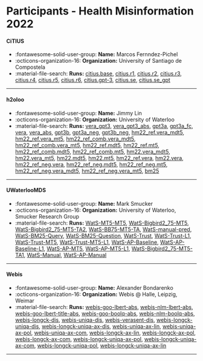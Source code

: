 # Participants - Health Misinformation 2022 

#### CiTIUS
 - :fontawesome-solid-user-group: **Name:** Marcos Fernndez-Pichel
 - :octicons-organization-16: **Organization:** University of Santiago de Compostela
 - :material-file-search: **Runs:** [citius.base](./runs.md#citius.base), [citius.r1](./runs.md#citius.r1), [citius.r2](./runs.md#citius.r2), [citius.r3](./runs.md#citius.r3), [citius.r4](./runs.md#citius.r4), [citius.r5](./runs.md#citius.r5), [citius.r6](./runs.md#citius.r6), [citius.gpt-3](./runs.md#citius.gpt-3), [citius.se](./runs.md#citius.se), [citius.se_gpt](./runs.md#citius.se_gpt) 

---
#### h2oloo
 - :fontawesome-solid-user-group: **Name:** Jimmy Lin
 - :octicons-organization-16: **Organization:** University of Waterloo
 - :material-file-search: **Runs:** [vera_gpt3](./runs.md#vera_gpt3), [vera_gpt3_abs](./runs.md#vera_gpt3_abs), [gpt3a](./runs.md#gpt3a), [gpt3a_fc](./runs.md#gpt3a_fc), [vera](./runs.md#vera), [vera_abs](./runs.md#vera_abs), [gpt3b](./runs.md#gpt3b), [gpt3a_neg](./runs.md#gpt3a_neg), [gpt3b_neg](./runs.md#gpt3b_neg), [hm22_ref.vera_mdt5](./runs.md#hm22_ref.vera_mdt5), [hm22_ref.vera_mt5](./runs.md#hm22_ref.vera_mt5), [hm22_ref_comb.vera_mdt5](./runs.md#hm22_ref_comb.vera_mdt5), [hm22_ref_comb.vera_mt5](./runs.md#hm22_ref_comb.vera_mt5), [hm22_ref.mdt5](./runs.md#hm22_ref.mdt5), [hm22_ref.mt5](./runs.md#hm22_ref.mt5), [hm22_ref_comb.mdt5](./runs.md#hm22_ref_comb.mdt5), [hm22_ref_comb.mt5](./runs.md#hm22_ref_comb.mt5), [hm22.vera_mdt5](./runs.md#hm22.vera_mdt5), [hm22.vera_mt5](./runs.md#hm22.vera_mt5), [hm22.mdt5](./runs.md#hm22.mdt5), [hm22.mt5](./runs.md#hm22.mt5), [hm22_ref.vera](./runs.md#hm22_ref.vera), [hm22.vera](./runs.md#hm22.vera), [hm22_ref_neg.vera](./runs.md#hm22_ref_neg.vera), [hm22_ref_neg.mdt5](./runs.md#hm22_ref_neg.mdt5), [hm22_ref_neg.mt5](./runs.md#hm22_ref_neg.mt5), [hm22_ref_neg.vera_mdt5](./runs.md#hm22_ref_neg.vera_mdt5), [hm22_ref_neg.vera_mt5](./runs.md#hm22_ref_neg.vera_mt5), [bm25](./runs.md#bm25) 

---
#### UWaterlooMDS
 - :fontawesome-solid-user-group: **Name:** Mark Smucker
 - :octicons-organization-16: **Organization:** University of Waterloo, Smucker Research Group
 - :material-file-search: **Runs:** [WatS-MT5-MT5](./runs.md#wats-mt5-mt5), [WatS-Bigbird2_75-MT5](./runs.md#wats-bigbird2_75-mt5), [WatS-Bigbird2_75-MT5-TA2](./runs.md#wats-bigbird2_75-mt5-ta2), [WatS-BB75-MT5-TA](./runs.md#wats-bb75-mt5-ta), [WatS-manual-pred](./runs.md#wats-manual-pred), [WatS-BM25-Query](./runs.md#wats-bm25-query), [WatS-BM25-Question](./runs.md#wats-bm25-question), [WatS-Trust](./runs.md#wats-trust), [WatS-Trust-L1](./runs.md#wats-trust-l1), [WatS-Trust-MT5](./runs.md#wats-trust-mt5), [WatS-Trust-MT5-L1](./runs.md#wats-trust-mt5-l1), [WatS-AP-Baseline](./runs.md#wats-ap-baseline), [WatS-AP-Baseline-L1](./runs.md#wats-ap-baseline-l1), [WatS-AP-MT5](./runs.md#wats-ap-mt5), [WatS-AP-MT5-L1](./runs.md#wats-ap-mt5-l1), [WatS-Bigbird2_75-MT5-TA1](./runs.md#wats-bigbird2_75-mt5-ta1), [WatS-Manual](./runs.md#wats-manual), [WatS-AP-Manual](./runs.md#wats-ap-manual) 

---
#### Webis
 - :fontawesome-solid-user-group: **Name:** Alexander Bondarenko
 - :octicons-organization-16: **Organization:** Webis @ Halle, Leipzig, Weimar
 - :material-file-search: **Runs:** [webis-goo-lbert-abs](./runs.md#webis-goo-lbert-abs), [webis-nlm-lbert-abs](./runs.md#webis-nlm-lbert-abs), [webis-goo-lbert-title-abs](./runs.md#webis-goo-lbert-title-abs), [webis-goo-boolq-abs](./runs.md#webis-goo-boolq-abs), [webis-nlm-boolq-abs](./runs.md#webis-nlm-boolq-abs), [webis-longck-dis](./runs.md#webis-longck-dis), [webis-uniqa-dis](./runs.md#webis-uniqa-dis), [webis-verasent-dis](./runs.md#webis-verasent-dis), [webis-longck-uniqa-dis](./runs.md#webis-longck-uniqa-dis), [webis-longck-uniqa-ax-dis](./runs.md#webis-longck-uniqa-ax-dis), [webis-uniqa-ax-lin](./runs.md#webis-uniqa-ax-lin), [webis-uniqa-ax-pol](./runs.md#webis-uniqa-ax-pol), [webis-uniqa-ax-com](./runs.md#webis-uniqa-ax-com), [webis-longck-ax-lin](./runs.md#webis-longck-ax-lin), [webis-longck-ax-pol](./runs.md#webis-longck-ax-pol), [webis-longck-ax-com](./runs.md#webis-longck-ax-com), [webis-longck-uniqa-ax-pol](./runs.md#webis-longck-uniqa-ax-pol), [webis-longck-uniqa-ax-com](./runs.md#webis-longck-uniqa-ax-com), [webis-longck-uniqa-pol](./runs.md#webis-longck-uniqa-pol), [webis-longck-uniqa-ax-lin](./runs.md#webis-longck-uniqa-ax-lin) 

---
